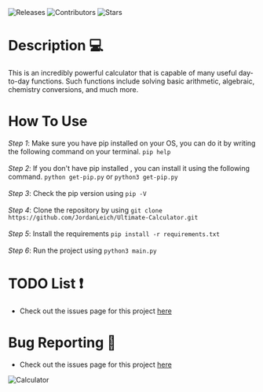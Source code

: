 <a style="text-decoration:none" href="https://github.com/JordanLeich/Ultimate-Calculator/releases">
    <img src="https://img.shields.io/github/release/JordanLeich/Ultimate-Calculator.svg?style=flat-square" alt="Releases" />
  </a>
<a style="text-decoration:none" href="https://github.com/JordanLeich/Ultimate-Calculator/contributors/">
    <img src="https://img.shields.io/github/contributors/JordanLeich/Ultimate-Calculator?style=flat-square" alt="Contributors" />
  </a>
  <a style="text-decoration:none" href="https://github.com/JordanLeich/Ultimate-Calculator/stargazers">
    <img src="https://img.shields.io/github/stars/JordanLeich/Ultimate-Calculator.svg?style=flat-square" alt="Stars" />
  </a>

# Description 💻
This is an incredibly powerful calculator that is capable of many useful day-to-day functions. Such functions include solving basic arithmetic, algebraic, chemistry conversions, and much more.

# How To Use
  *Step 1*:
    Make sure you have pip installed on your OS, you can do it by writing the following command on your terminal.
    ```
    pip help
    ```<br/><br/>
   *Step 2*:
    If you don't have pip installed , you can install it using the following command.
    ```
    python get-pip.py
    ```
    or
    ```
    python3 get-pip.py
    ```<br/><br/>
   *Step 3*:
    Check the pip version using
    ```
    pip -V
    ```<br/><br/>
    *Step 4*:
      Clone the repository by using 
      ```
      git clone https://github.com/JordanLeich/Ultimate-Calculator.git
      ```<br/><br/>
     *Step 5*:
      Install the requirements
      ```
      pip install -r requirements.txt
      ```<br/><br/>
     *Step 6*:
      Run the project using
      ```
      python3 main.py
      ```
      
# TODO List ❗ 
- Check out the issues page for this project [here](https://github.com/JordanLeich/Ultimate-Calculator/issues/1)

# Bug Reporting 🐞
- Check out the issues page for this project [here](https://github.com/JordanLeich/Ultimate-Calculator/issues/7)

![Calculator](images/gif.gif "Calculator")
